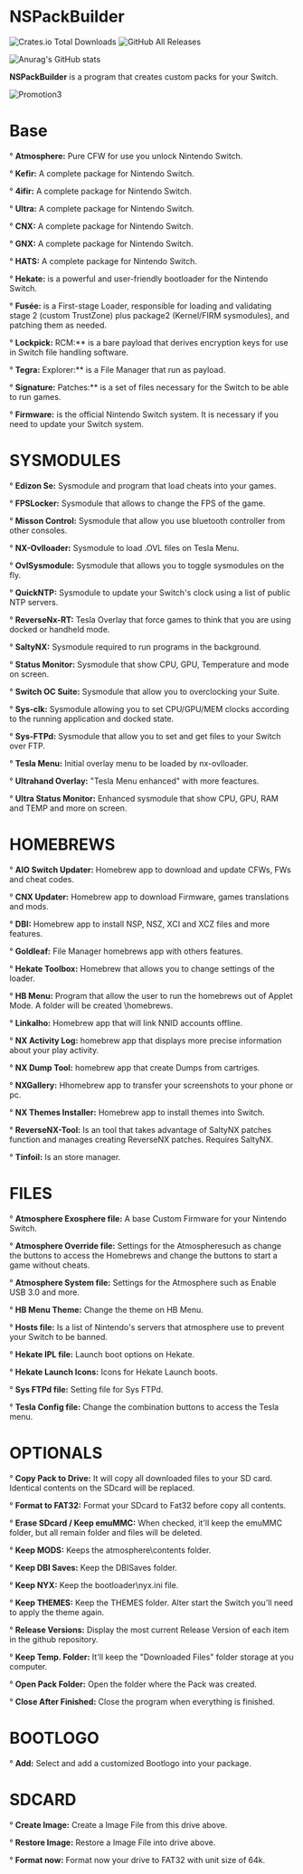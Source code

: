 # NSPackBuilder

![Crates.io Total Downloads](https://img.shields.io/github/downloads/OneEyeBlack/NSPackBuilder/total.svg)
<img src="https://camo.githubusercontent.com/90a9c49b6d7f7cebfbb924b2d88591cf69a52fb53d568fb6af82e62b52d51641/68747470733a2f2f696d672e736869656c64732e696f2f6769746875622f646f776e6c6f6164732f616d736e782f636e782f746f74616c" alt="GitHub All Releases" data-canonical-src="https://img.shields.io/github/downloads/OneEyeBlack/NSPackBuilder/total" style="max-width: 100%;">

![Anurag's GitHub stats](https://github-readme-stats.vercel.app/api?username=oneeyeblack&show_icons=true&hide=contribs,prs&cache_seconds=86400&theme=aura_dark&bg_color=000000&title_color=ff0000&text_color=ff0000)








**NSPackBuilder** is a program that creates custom packs for your Switch.

![Promotion3](https://github.com/OneEyeBlack/NSPackBuilder/assets/153041521/79646355-21b7-4a83-9502-b17b30e11d2c)

# Base
° **Atmosphere:** Pure CFW for use you unlock Nintendo Switch.

° **Kefir:** A complete package for Nintendo Switch.

° **4ifir:** A complete package for Nintendo Switch.

° **Ultra:** A complete package for Nintendo Switch.

° **CNX:** A complete package for Nintendo Switch.

° **GNX:** A complete package for Nintendo Switch.

° **HATS:** A complete package for Nintendo Switch.

° **Hekate:** is a powerful and user-friendly bootloader for the Nintendo Switch.

° **Fusée:** is a First-stage Loader, responsible for loading and validating stage 2 (custom TrustZone) plus package2 (Kernel/FIRM sysmodules), and patching them as needed.

° **Lockpick:** RCM:** is a bare payload that derives encryption keys for use in Switch file handling software.

° **Tegra:** Explorer:** is a File Manager that run as payload.

° **Signature:** Patches:** is a set of files necessary for the Switch to be able to run games.

° **Firmware:** is the official Nintendo Switch system. It is necessary if you need to update your Switch system.

# SYSMODULES
° **Edizon Se:** Sysmodule and program that load cheats into your games.

° **FPSLocker:** Sysmodule that allows to change the FPS of the game.

° **Misson Control:** Sysmodule that allow you use bluetooth controller from other consoles.

° **NX-Ovlloader:** Sysmodule to load .OVL files on Tesla Menu.

° **OvlSysmodule:** Sysmodule that allows you to toggle sysmodules on the fly.

° **QuickNTP:** Sysmodule to update your Switch's clock using a list of public NTP servers.

° **ReverseNx-RT:** Tesla Overlay that force games to think that you are using docked or handheld mode.

° **SaltyNX:** Sysmodule required to run programs in the background.

° **Status Monitor:** Sysmodule that show CPU, GPU, Temperature and mode on screen.

° **Switch OC Suite:** Sysmodule that allow you to overclocking your Suite.

° **Sys-clk:** Sysmodule allowing you to set CPU/GPU/MEM clocks according to the running application and docked state.

° **Sys-FTPd:** Sysmodule that allow you to set and get files to your Switch over FTP.

° **Tesla Menu:** Initial overlay menu to be loaded by nx-ovlloader.

° **Ultrahand Overlay:** "Tesla Menu enhanced" with more feactures.

° **Ultra Status Monitor:** Enhanced sysmodule that show CPU, GPU, RAM and TEMP and more on screen.

# HOMEBREWS
° **AIO Switch Updater:** Homebrew app to download and update CFWs, FWs and cheat codes.

° **CNX Updater:** Homebrew app to download Firmware, games translations and mods.

° **DBI:** Homebrew app to install NSP, NSZ, XCI and XCZ files and more features.

° **Goldleaf:** File Manager homebrews app with others features.

° **Hekate Toolbox:** Homebrew that allows you to change settings of the loader.

° **HB Menu:** Program that allow the user to run the homebrews out of Applet Mode. A folder will be created \homebrews.

° **Linkalho:** Homebrew app that will link NNID accounts offline.

° **NX Activity Log:** homebrew app that displays more precise information about your play activity.

° **NX Dump Tool:** homebrew app that create Dumps from cartriges.

° **NXGallery:** Hhomebrew app to transfer your screenshots to your phone or pc.

° **NX Themes Installer:** Homebrew app to install themes into Switch.

° **ReverseNX-Tool:** Is an tool that takes advantage of SaltyNX patches function and manages creating ReverseNX patches. Requires SaltyNX.

° **Tinfoil:** Is an store manager.

# FILES
° **Atmosphere Exosphere file:** A base Custom Firmware for your Nintendo Switch.

° **Atmosphere Override file:** Settings for the Atmospheresuch as change the buttons to access the Homebrews and change the buttons to start a game without cheats.

° **Atmosphere System file:** Settings for the Atmosphere such as Enable USB 3.0 and more.

° **HB Menu Theme:** Change the theme on HB Menu.

° **Hosts file:** Is a list of Nintendo's servers that atmosphere use to prevent your Switch to be banned.

° **Hekate IPL file:** Launch boot options on Hekate.

° **Hekate Launch Icons:** Icons for Hekate Launch boots.

° **Sys FTPd file:** Setting file for Sys FTPd.

° **Tesla Config file:** Change the combination buttons to access the Tesla menu.

# OPTIONALS
° **Copy Pack to Drive:** It will copy all downloaded files to your SD card. Identical contents on the SDcard will be replaced.

° **Format to FAT32:** Format your SDcard to Fat32 before copy all contents.

° **Erase SDcard / Keep emuMMC:** When checked, it'll keep the emuMMC folder, but all remain folder and files will be deleted.

° **Keep MODS:** Keeps the atmosphere\contents folder.

° **Keep DBI Saves:** Keep the DBISaves folder.

° **Keep NYX:** Keep the bootloader\nyx.ini file.

° **Keep THEMES:** Keep the THEMES folder. Alter start the Switch you'll need to apply the theme again.

° **Release Versions:** Display the most current Release Version of each item in the github repository.

° **Keep Temp. Folder:** It'll keep the "Downloaded Files" folder storage at you computer.

° **Open Pack Folder:** Open the folder where the Pack was created.

° **Close After Finished:** Close the program when everything is finished.

# BOOTLOGO
° **Add:** Select and add a customized Bootlogo into your package.

# SDCARD
° **Create Image:** Create a Image File from this drive above.

° **Restore Image:** Restore a Image File into drive above.

° **Format now:** Format now your drive to FAT32 with unit size of 64k.

